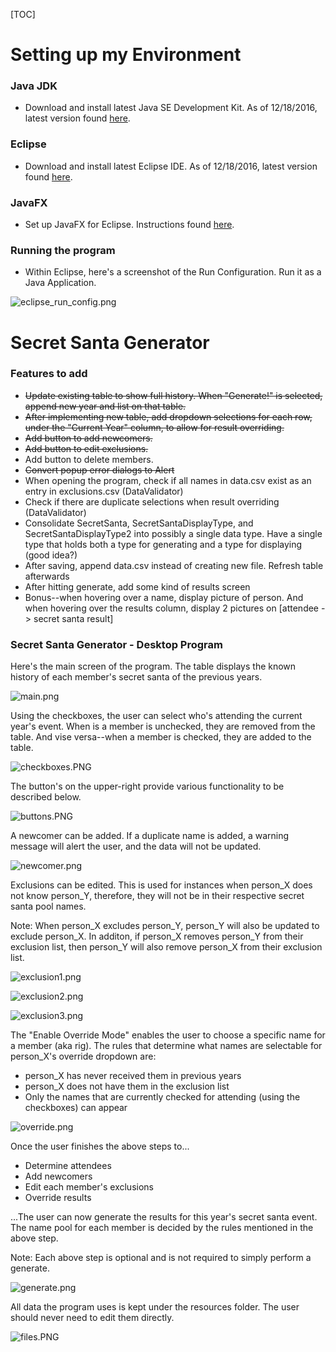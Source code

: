 [TOC]

# Setting up my Environment #

### Java JDK ###

* Download and install latest Java SE Development Kit. As of 12/18/2016, latest version found [here](http://www.oracle.com/technetwork/java/javase/downloads/jdk8-downloads-2133151.html).

### Eclipse ###

* Download and install latest Eclipse IDE. As of 12/18/2016, latest version found [here](https://eclipse.org/downloads/).

### JavaFX ###

* Set up JavaFX for Eclipse. Instructions found [here](https://www.eclipse.org/efxclipse/install.html).

### Running the program ###

* Within Eclipse, here's a screenshot of the Run Configuration. Run it as a Java Application.

![eclipse_run_config.png](https://bitbucket.org/repo/6bMx4M/images/935062552-eclipse_run_config.png)

# Secret Santa Generator #

### Features to add ###

* ~~Update existing table to show full history. When "Generate!" is selected, append new year and list on that table.~~
* ~~After implementing new table, add dropdown selections for each row, under the "Current Year" column, to allow for result overriding.~~
* ~~Add button to add newcomers.~~
* ~~Add button to edit exclusions.~~
* Add button to delete members.
* ~~Convert popup error dialogs to Alert~~
* When opening the program, check if all names in data.csv exist as an entry in exclusions.csv (DataValidator)
* Check if there are duplicate selections when result overriding (DataValidator)
* Consolidate SecretSanta, SecretSantaDisplayType, and SecretSantaDisplayType2 into possibly a single data type. Have a single type that holds both a type for generating and a type for displaying (good idea?)
* After saving, append data.csv instead of creating new file. Refresh table afterwards
* After hitting generate, add some kind of results screen
* Bonus--when hovering over a name, display picture of person. And when hovering over the results column, display 2 pictures on [attendee -> secret santa result]

### Secret Santa Generator - Desktop Program ###

Here's the main screen of the program. The table displays the known history of each member's secret santa of the previous years.

![main.png](https://bitbucket.org/repo/6bMx4M/images/2206990925-main.png)

Using the checkboxes, the user can select who's attending the current year's event. When is a member is unchecked, they are removed from the table. And vise versa--when a member is checked, they are added to the table.

![checkboxes.PNG](https://bitbucket.org/repo/6bMx4M/images/1047779430-checkboxes.PNG)

The button's on the upper-right provide various functionality to be described below.

![buttons.PNG](https://bitbucket.org/repo/6bMx4M/images/81315686-buttons.PNG)

A newcomer can be added. If a duplicate name is added, a warning message will alert the user, and the data will not be updated.

![newcomer.png](https://bitbucket.org/repo/6bMx4M/images/2950672455-newcomer.png)

Exclusions can be edited. This is used for instances when person_X does not know person_Y, therefore, they will not be in their respective secret santa pool names.

Note: When person_X excludes person_Y, person_Y will also be updated to exclude person_X. In additon, if person_X removes person_Y from their exclusion list, then person_Y will also remove person_X from their exclusion list.

![exclusion1.png](https://bitbucket.org/repo/6bMx4M/images/544881425-exclusion1.png)

![exclusion2.png](https://bitbucket.org/repo/6bMx4M/images/274985085-exclusion2.png)

![exclusion3.png](https://bitbucket.org/repo/6bMx4M/images/2597791552-exclusion3.png)

The "Enable Override Mode" enables the user to choose a specific name for a member (aka rig). The rules that determine what names are selectable for person_X's override dropdown are:

* person_X has never received them in previous years
* person_X does not have them in the exclusion list
* Only the names that are currently checked for attending (using the checkboxes) can appear

![override.png](https://bitbucket.org/repo/6bMx4M/images/3286366243-override.png)

Once the user finishes the above steps to...

* Determine attendees
* Add newcomers
* Edit each member's exclusions
* Override results

...The user can now generate the results for this year's secret santa event. The name pool for each member is decided by the rules mentioned in the above step.

Note: Each above step is optional and is not required to simply perform a generate.

![generate.png](https://bitbucket.org/repo/6bMx4M/images/1206611157-generate.png)

All data the program uses is kept under the resources folder. The user should never need to edit them directly.

![files.PNG](https://bitbucket.org/repo/6bMx4M/images/1227191017-files.PNG)